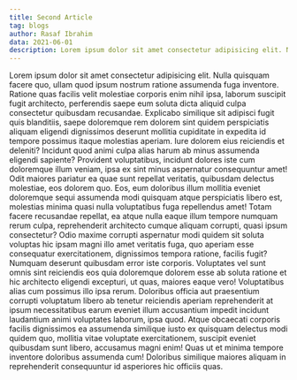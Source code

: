 ```yaml
---
title: Second Article
tag: blogs
author: Rasaf Ibrahim
data: 2021-06-01
description: Lorem ipsum dolor sit amet consectetur adipisicing elit. Nulla quisquam facere quo, ullam quod ipsum nostrum ratione assumenda fuga inventore. Ratione quas facilis velit molestiae corporis enim nihil ipsa, laborum suscipit fugit architecto, perferendis saepe eum soluta dicta aliquid culpa consectetur quibusdam recusandae.
---
```






Lorem ipsum dolor sit amet consectetur adipisicing elit. Nulla quisquam facere quo, ullam quod ipsum nostrum ratione assumenda fuga inventore. Ratione quas facilis velit molestiae corporis enim nihil ipsa, laborum suscipit fugit architecto, perferendis saepe eum soluta dicta aliquid culpa consectetur quibusdam recusandae. Explicabo similique sit adipisci fugit quis blanditiis, saepe doloremque rem dolorem sint quidem perspiciatis aliquam eligendi dignissimos deserunt mollitia cupiditate in expedita id tempore possimus itaque molestias aperiam. Iure dolorem eius reiciendis et deleniti? Incidunt quod animi culpa alias harum ab minus assumenda eligendi sapiente? Provident voluptatibus, incidunt dolores iste cum doloremque illum veniam, ipsa ex sint minus aspernatur consequuntur amet! Odit maiores pariatur ea quae sunt repellat veritatis, quibusdam delectus molestiae, eos dolorem quo. Eos, eum doloribus illum mollitia eveniet doloremque sequi assumenda modi quisquam atque perspiciatis libero est, molestias minima quasi nulla voluptatibus fuga repellendus amet! Totam facere recusandae repellat, ea atque nulla eaque illum tempore numquam rerum culpa, reprehenderit architecto cumque aliquam corrupti, quasi ipsum consectetur? Odio maxime corrupti aspernatur modi quidem sit soluta voluptas hic ipsam magni illo amet veritatis fuga, quo aperiam esse consequatur exercitationem, dignissimos tempora ratione, facilis fugit? Numquam deserunt quibusdam error iste corporis. Voluptates vel sunt omnis sint reiciendis eos quia doloremque dolorem esse ab soluta ratione et hic architecto eligendi excepturi, ut quas, maiores eaque vero! Voluptatibus alias cum possimus illo ipsa rerum. Doloribus officia aut praesentium corrupti voluptatum libero ab tenetur reiciendis aperiam reprehenderit at ipsum necessitatibus earum eveniet illum accusantium impedit incidunt laudantium animi voluptates laborum, ipsa quod. Atque obcaecati corporis facilis dignissimos ea assumenda similique iusto ex quisquam delectus modi quidem quo, mollitia vitae voluptate exercitationem, suscipit eveniet quibusdam sunt libero, accusamus magni enim! Quas ut et minima tempore inventore doloribus assumenda cum! Doloribus similique maiores aliquam in reprehenderit consequuntur id asperiores hic officiis quas.